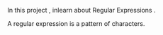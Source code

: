 In this project , inlearn about Regular Expressions .

A regular expression is a pattern of characters.
